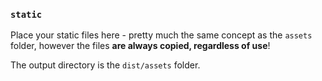 ### `static`

Place your static files here - pretty much the same concept as the `assets` folder, however 
the files **are always copied, regardless of use**!

The output directory is the `dist/assets` folder.
